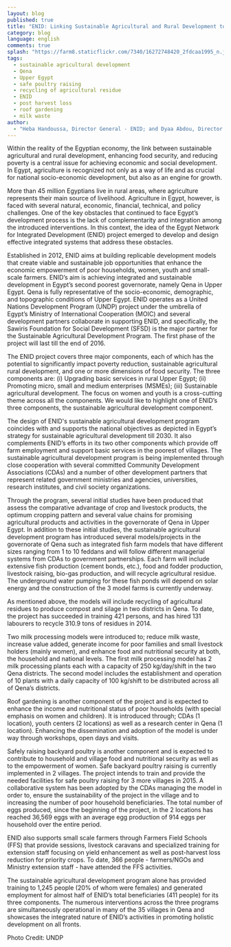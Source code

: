 ```yaml
---
layout: blog
published: true
title: "ENID: Linking Sustainable Agricultural and Rural Development to Food Security and Poverty Reduction in Upper Egypt"
category: blog
language: english
comments: true
splash: "https://farm8.staticflickr.com/7340/16272748420_2fdcaa1995_n.jpg"
tags: 
  - sustainable agricultural development
  - Qena
  - Upper Egypt
  - safe poultry raising
  - recycling of agricultural residue
  - ENID
  - post harvest loss
  - roof gardening
  - milk waste
author: 
  - "Heba Handoussa, Director General - ENID; and Dyaa Abdou, Director of Sustainable Agricultural Development Programme - ENID"
---
```


Within the reality of the Egyptian economy, the link between sustainable agricultural and rural development, enhancing food security, and reducing poverty is a central issue for achieving economic and social development. In Egypt, agriculture is recognized not only as a way of life and as crucial for national socio-economic development, but also as an engine for growth. 
<!-- more -->

More than 45 million Egyptians live in rural areas, where agriculture represents their main source of livelihood. Agriculture in Egypt, however, is faced with several natural, economic, financial, technical, and policy challenges. One of the key obstacles that continued to face Egypt’s development process is the lack of complementarity and integration among the introduced interventions. In this context, the idea of the Egypt Network for Integrated Development (ENID) project emerged to develop and design effective integrated systems that address these obstacles. 

Established in 2012, ENID aims at building replicable development models that create viable and sustainable job opportunities that enhance the economic empowerment of poor households, women, youth and small-scale farmers. ENID’s aim is achieving integrated and sustainable development in Egypt’s second poorest governorate, namely Qena in Upper Egypt. Qena is fully representative of the socio-economic, demographic, and topographic conditions of Upper Egypt. ENID operates as a United Nations Development Program (UNDP) project under the umbrella of Egypt’s Ministry of International Cooperation (MOIC) and several development partners collaborate in supporting ENID, and specifically, the Sawiris Foundation for Social Development (SFSD) is the major partner for the Sustainable Agricultural Development Program. The first phase of the project will last till the end of 2016. 

The ENID project covers three major components, each of which has the potential to significantly impact poverty reduction, sustainable agricultural rural development, and one or more dimensions of food security. The three components are: (i) Upgrading basic services in rural Upper Egypt; (ii) Promoting micro, small and medium enterprises (MSMEs); (iii) Sustainable agricultural development. The focus on women and youth is a cross-cutting theme across all the components. We would like to highlight one of ENID’s three components, the sustainable agricultural development component. 

The design of ENID's sustainable agricultural development program coincides with and supports the national objectives as depicted in Egypt’s strategy for sustainable agricultural development till 2030. It also complements ENID’s efforts in its two other components which provide off farm employment and support basic services in the poorest of villages.  The sustainable agricultural development program is being implemented through close cooperation with several committed Community Development Associations (CDAs) and a number of other development partners that represent related government ministries and agencies, universities, research institutes, and civil society organizations. 

Through the program, several initial studies have been produced that assess the comparative advantage of crop and livestock products, the optimum cropping pattern and several value chains for promising agricultural products and activities in the governorate of Qena in Upper Egypt. In addition to these initial studies, the sustainable agricultural development program has introduced several models/projects in the governorate of Qena such as integrated fish farm models that have different sizes ranging from 1 to 10 feddans and will follow different managerial systems from CDAs to government partnerships. Each farm will include extensive fish production (cement bonds, etc.), food and fodder production, livestock raising, bio-gas production, and will recycle agricultural residue. The underground water pumping for these fish ponds will depend on solar energy and the construction of the 3 model farms is currently underway. 

As mentioned above, the models will include recycling of agricultural residues to produce compost and silage in two districts in Qena. To date, the project has succeeded in training 421 persons, and has hired 131 labourers to recycle 310.9 tons of residues in 2014. 

Two milk processing models were introduced to; reduce milk waste, increase value added, generate income for poor families and small livestock holders (mainly women), and enhance food and nutritional security at both, the household and national levels. The first milk processing model has 2 milk processing plants each with a capacity of 250 kg/day/shift in the two Qena districts. The second model includes the establishment and operation of 10 plants with a daily capacity of 100 kg/shift to be distributed across all of Qena’s districts. 

Roof gardening is another component of the project and is expected to enhance the income and nutritional status of poor households (with special emphasis on women and children). It is introduced through; CDAs (1 location), youth centers (2 locations) as well as a research center in Qena (1 location). Enhancing the dissemination and adoption of the model is under way through workshops, open days and visits. 

Safely raising backyard poultry is another component and is expected to contribute to household and village food and nutritional security as well as to the empowerment of women.  Safe backyard poultry raising is currently implemented in 2 villages. The project intends to train and provide the needed facilities for safe poultry raising for 3 more villages in 2015. A collaborative system has been adopted by the CDAs managing the model in order to, ensure the sustainability of the project in the village and to increasing the number of poor household beneficiaries. The total number of eggs produced, since the beginning of the project, in the 2 locations has reached 36,569 eggs with an average egg production of 914 eggs per household over the entire period. 

ENID also supports small scale farmers through Farmers Field Schools (FFS) that provide sessions, livestock caravans and specialized training for extension staff focusing on yield enhancement as well as post-harvest loss reduction for priority crops. To date, 366 people - farmers/NGOs and Ministry extension staff - have attended the FFS activities.  

The sustainable agricultural development program alone has provided training to 1,245 people (20% of whom were females) and generated employment for almost half of ENID’s total beneficiaries (411 people) for its three components. The numerous interventions across the three programs are simultaneously operational in many of the 35 villages in Qena and showcases the integrated nature of ENID’s activities in promoting holistic development on all fronts.

Photo Credit: UNDP